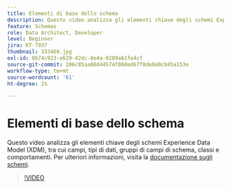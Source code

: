 ```yaml
---
title: Elementi di base dello schema
description: Questo video analizza gli elementi chiave degli schemi Experience Data Model (XDM), tra cui campi, tipi di dati, gruppi di campi di schema, classi e comportamenti.
feature: Schemas
role: Data Architect, Developer
level: Beginner
jira: KT-7937
thumbnail: 333469.jpg
exl-id: 8b74c923-e629-42dc-8e4a-9289a61fe4cf
source-git-commit: 286c85aa88d44574f00ded67f0de8e0c945a153e
workflow-type: tm+mt
source-wordcount: '61'
ht-degree: 1%

---
```


# Elementi di base dello schema

Questo video analizza gli elementi chiave degli schemi Experience Data Model (XDM), tra cui campi, tipi di dati, gruppi di campi di schema, classi e comportamenti. Per ulteriori informazioni, visita la [documentazione sugli schemi](https://experienceleague.adobe.com/docs/experience-platform/xdm/home.html?lang=it).

>[!VIDEO](https://video.tv.adobe.com/v/3413659?learn=on&enablevpops&captions=ita)
